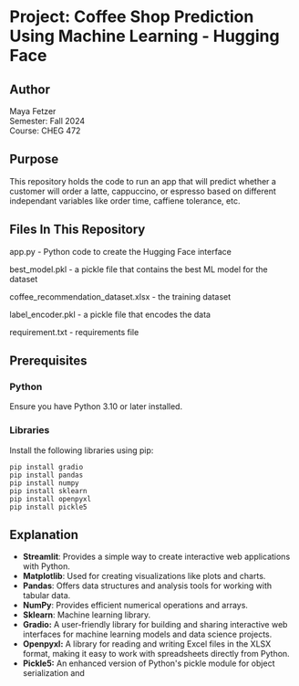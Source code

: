 # Project: Coffee Shop Prediction Using Machine Learning - Hugging Face

## Author
Maya Fetzer  
Semester: Fall 2024  
Course: CHEG 472  

## Purpose
This repository holds the code to run an app that will predict whether a customer will order a latte, cappuccino, or espresso based on different independant variables like order time, caffiene tolerance, etc. 

## Files In This Repository
app.py - Python code to create the Hugging Face interface

best_model.pkl - a pickle file that contains the best ML model for the dataset

coffee_recommendation_dataset.xlsx - the training dataset

label_encoder.pkl - a pickle file that encodes the data

requirement.txt - requirements file

## Prerequisites

### Python
Ensure you have Python 3.10 or later installed.

### Libraries
Install the following libraries using pip:

```
pip install gradio
pip install pandas
pip install numpy
pip install sklearn
pip install openpyxl
pip install pickle5
```

## Explanation

- **Streamlit**: Provides a simple way to create interactive web applications with Python.
- **Matplotlib**: Used for creating visualizations like plots and charts.
- **Pandas**: Offers data structures and analysis tools for working with tabular data.
- **NumPy**: Provides efficient numerical operations and arrays.
- **Sklearn**: Machine learning library.
- **Gradio:** A user-friendly library for building and sharing interactive web interfaces for machine learning models and data science projects.
- **Openpyxl:** A library for reading and writing Excel files in the XLSX format, making it easy to work with spreadsheets directly from Python.
- **Pickle5:** An enhanced version of Python's pickle module for object serialization and
